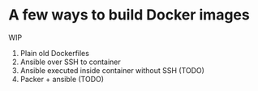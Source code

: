 # A few ways to build Docker images

WIP

1. Plain old Dockerfiles
1. Ansible over SSH to container
1. Ansible executed inside container without SSH (TODO)
1. Packer + ansible (TODO)
